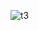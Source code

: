 ![t3](https://user-images.githubusercontent.com/93007427/165225080-35211a70-eb00-4320-b0cc-12a7858d1cbe.jpg)

